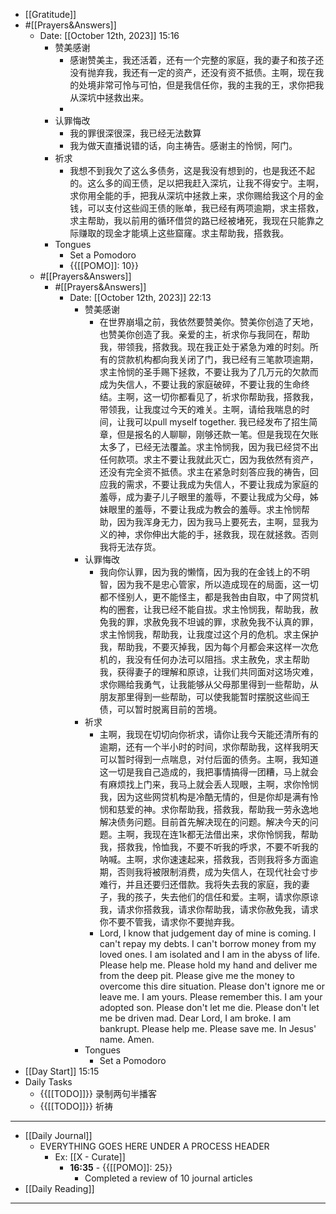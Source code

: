 - [[Gratitude]]
- #[[Prayers&Answers]]
    - Date: [[October 12th, 2023]] 15:16
        - 赞美感谢
            - 感谢赞美主，我还活着，还有一个完整的家庭，我的妻子和孩子还没有抛弃我，我还有一定的资产，还没有资不抵债。主啊，现在我的处境非常可怜与可怕，但是我信任你，我的主我的王，求你把我从深坑中拯救出来。
            - 
        - 认罪悔改
            - 我的罪很深很深，我已经无法数算
            - 我为做天直播说错的话，向主祷告。感谢主的怜悯，阿门。
        - 祈求
            - 我想不到我欠了这么多债务，这是我没有想到的，也是我还不起的。这么多的阎王债，足以把我赶入深坑，让我不得安宁。主啊，求你用全能的手，把我从深坑中拯救上来，求你赐给我这个月的金钱，可以支付这些阎王债的账单，我已经有两项逾期，求主搭救，求主帮助，我以前用的循环借贷的路已经被堵死，我现在只能靠之际赚取的现金才能填上这些窟窿。求主帮助我，搭救我。
        - Tongues
            - Set a Pomodoro
            - {{[[POMO]]: 10}}
    - #[[Prayers&Answers]]
        - #[[Prayers&Answers]]
            - Date: [[October 12th, 2023]] 22:13
                - 赞美感谢
                    - 在世界崩塌之前，我依然要赞美你。赞美你创造了天地，也赞美你创造了我。亲爱的主，祈求你与我同在，帮助我，带领我，搭救我。现在我正处于紧急为难的时刻。所有的贷款机构都向我关闭了门，我已经有三笔款项逾期，求主怜悯的圣手赐下拯救，不要让我为了几万元的欠款而成为失信人，不要让我的家庭破碎，不要让我的生命终结。主啊，这一切你都看见了，祈求你帮助我，搭救我，带领我，让我度过今天的难关。主啊，请给我喘息的时间，让我可以pull myself together. 我已经发布了招生简章，但是报名的人聊聊，刚够还款一笔。但是我现在欠账太多了，已经无法覆盖。求主怜悯我，因为我已经贷不出任何款项。求主不要让我就此灭亡，因为我依然有资产，还没有完全资不抵债。求主在紧急时刻答应我的祷告，回应我的需求，不要让我成为失信人，不要让我成为家庭的羞辱，成为妻子儿子眼里的羞辱，不要让我成为父母，姊妹眼里的羞辱，不要让我成为教会的羞辱。求主怜悯帮助，因为我浑身无力，因为我马上要死去，主啊，显我为义的神，求你伸出大能的手，拯救我，现在就拯救。否则我将无法存货。
                - 认罪悔改
                    - 我向你认罪，因为我的懒惰，因为我的在金钱上的不明智，因为我不是忠心管家，所以造成现在的局面，这一切都不怪别人，更不能怪主，都是我咎由自取，中了网贷机构的圈套，让我已经不能自拔。求主怜悯我，帮助我，赦免我的罪，求赦免我不坦诚的罪，求赦免我不认真的罪，求主怜悯我，帮助我，让我度过这个月的危机。求主保护我，帮助我，不要灭掉我，因为每个月都会来这样一次危机的，我没有任何办法可以阻挡。求主赦免，求主帮助我，获得妻子的理解和原谅，让我们共同面对这场灾难，求你赐给我勇气，让我能够从父母那里得到一些帮助，从朋友那里得到一些帮助，可以使我能暂时摆脱这些阎王债，可以暂时脱离目前的苦境。
                - 祈求
                    - 主啊，我现在切切向你祈求，请你让我今天能还清所有的逾期，还有一个半小时的时间，求你帮助我，这样我明天可以暂时得到一点喘息，对付后面的债务。主啊，我知道这一切是我自己造成的，我把事情搞得一团糟，马上就会有麻烦找上门来，我马上就会丢人现眼，主啊，求你怜悯我，因为这些网贷机构是冷酷无情的，但是你却是满有怜悯和慈爱的神。求你帮助我，搭救我，帮助我一劳永逸地解决债务问题。目前首先解决现在的问题。解决今天的问题。主啊，我现在连1k都无法借出来，求你怜悯我，帮助我，搭救我，怜恤我，不要不听我的呼求，不要不听我的呐喊。主啊，求你速速起来，搭救我，否则我将多方面逾期，否则我将被限制消费，成为失信人，在现代社会寸步难行，并且还要归还借款。我将失去我的家庭，我的妻子，我的孩子，失去他们的信任和爱。主啊，请求你原谅我，请求你搭救我，请求你帮助我，请求你赦免我，请求你不要不管我，请求你不要抛弃我。
                    - Lord, I know that judgement day of mine is coming. I can't repay my debts. I can't borrow money from my loved ones. I am isolated and I am in the abyss of life. Please help me. Please hold my hand and deliver me from the deep pit. Please give me the money to overcome this dire situation. Please don't ignore me or leave me. I am yours. Please remember this. I am your adopted son. Please don't let me die. Please don't let me be driven mad. Dear Lord, I am broke. I am bankrupt. Please help me. Please save me. In Jesus' name. Amen.
                - Tongues
                    - Set a Pomodoro
- [[Day Start]] 15:15
- Daily Tasks
    - {{[[TODO]]}} 录制两句半播客
    - {{[[TODO]]}} 祈祷
- ---
- [[Daily Journal]] 
    - EVERYTHING GOES HERE UNDER A PROCESS HEADER
        - Ex: [[X - Curate]]
            - **16:35** - {{[[POMO]]: 25}}
                -  Completed a review of 10 journal articles
- [[Daily Reading]]
- ---
